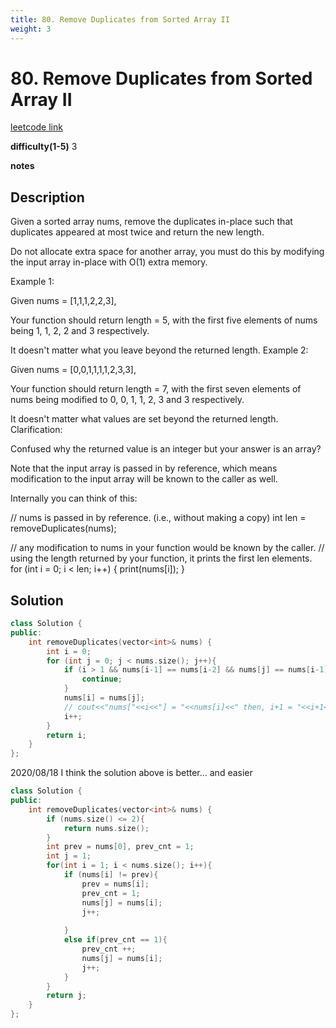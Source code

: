 ```yaml
---
title: 80. Remove Duplicates from Sorted Array II
weight: 3
---
```

# 80. Remove Duplicates from Sorted Array II
[leetcode link](https://leetcode.com/problems/remove-duplicates-from-sorted-array-ii/)

**difficulty(1-5)** 
3

**notes**   


## Description
Given a sorted array nums, remove the duplicates in-place such that duplicates appeared at most twice and return the new length.

Do not allocate extra space for another array, you must do this by modifying the input array in-place with O(1) extra memory.

Example 1:

Given nums = [1,1,1,2,2,3],

Your function should return length = 5, with the first five elements of nums being 1, 1, 2, 2 and 3 respectively.

It doesn't matter what you leave beyond the returned length.
Example 2:

Given nums = [0,0,1,1,1,1,2,3,3],

Your function should return length = 7, with the first seven elements of nums being modified to 0, 0, 1, 1, 2, 3 and 3 respectively.

It doesn't matter what values are set beyond the returned length.
Clarification:

Confused why the returned value is an integer but your answer is an array?

Note that the input array is passed in by reference, which means modification to the input array will be known to the caller as well.

Internally you can think of this:

// nums is passed in by reference. (i.e., without making a copy)
int len = removeDuplicates(nums);

// any modification to nums in your function would be known by the caller.
// using the length returned by your function, it prints the first len elements.
for (int i = 0; i < len; i++) {
    print(nums[i]);
}

## Solution
```c++
class Solution {
public:
    int removeDuplicates(vector<int>& nums) {
        int i = 0;
        for (int j = 0; j < nums.size(); j++){
            if (i > 1 && nums[i-1] == nums[i-2] && nums[j] == nums[i-1]){
                continue;
            }
            nums[i] = nums[j];
            // cout<<"nums["<<i<<"] = "<<nums[i]<<" then, i+1 = "<<i+1<<endl;
            i++;
        }
        return i;
    }
};
```

2020/08/18 I think the solution above is better... and easier

```c++
class Solution {
public:
    int removeDuplicates(vector<int>& nums) {
        if (nums.size() <= 2){
            return nums.size();
        }
        int prev = nums[0], prev_cnt = 1;
        int j = 1;
        for(int i = 1; i < nums.size(); i++){
            if (nums[i] != prev){
                prev = nums[i];
                prev_cnt = 1;
                nums[j] = nums[i];
                j++;
                
            }
            else if(prev_cnt == 1){
                prev_cnt ++;
                nums[j] = nums[i];
                j++;
            }
        }
        return j;
    }
};
```


